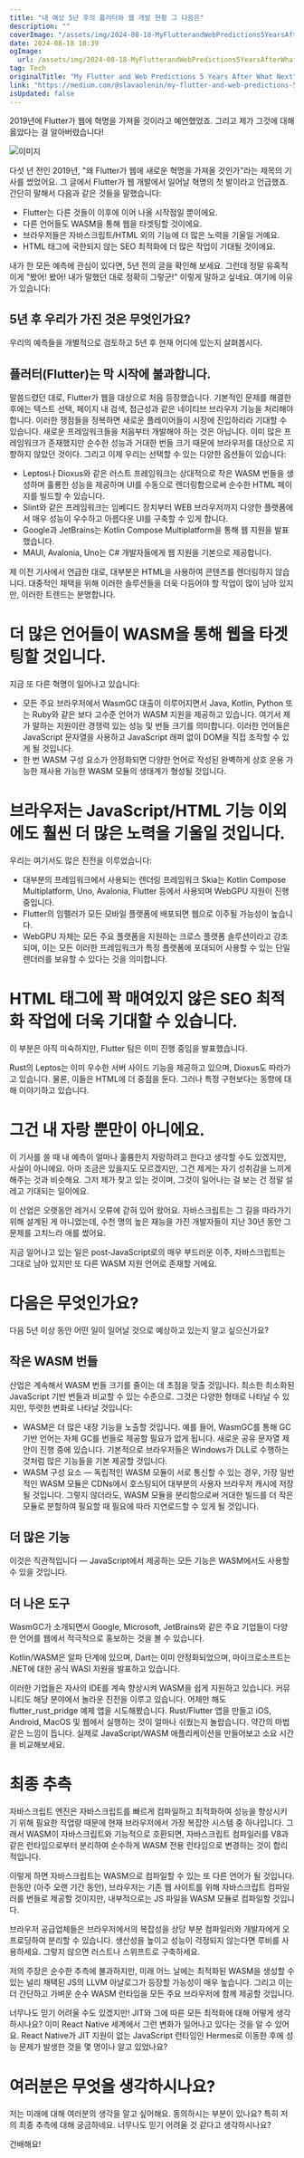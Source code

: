 ```yaml
---
title: "내 예상 5년 후의 플러터와 웹 개발 현황 그 다음은"
description: ""
coverImage: "/assets/img/2024-08-18-MyFlutterandWebPredictions5YearsAfterWhatNext_0.png"
date: 2024-08-18 10:39
ogImage: 
  url: /assets/img/2024-08-18-MyFlutterandWebPredictions5YearsAfterWhatNext_0.png
tag: Tech
originalTitle: "My Flutter and Web Predictions 5 Years After What Next"
link: "https://medium.com/@slavaolenin/my-flutter-and-web-predictions-5-years-after-what-next-113b5c36de35"
isUpdated: false
---
```



2019년에 Flutter가 웹에 혁명을 가져올 것이라고 예언했었죠. 그리고 제가 그것에 대해 옳았다는 걸 알아버렸습니다!

![이미지](/assets/img/2024-08-18-MyFlutterandWebPredictions5YearsAfterWhatNext_0.png)

다섯 년 전인 2019년, "왜 Flutter가 웹에 새로운 혁명을 가져올 것인가"라는 제목의 기사를 썼었어요. 그 글에서 Flutter가 웹 개발에서 일어날 혁명의 첫 발이라고 언급했죠. 간단히 말해서 다음과 같은 것들을 말했습니다:

- Flutter는 다른 것들이 이후에 이어 나올 시작점일 뿐이에요.
- 다른 언어들도 WASM을 통해 웹을 타겟팅할 것이에요.
- 브라우저들은 자바스크립트/HTML 외의 기능에 더 많은 노력을 기울일 거예요.
- HTML 태그에 국한되지 않는 SEO 최적화에 더 많은 작업이 기대될 것이에요.

<div class="content-ad"></div>

내가 한 모든 예측에 관심이 있다면, 5년 전의 글을 확인해 보세요. 그런데 정말 유혹적이게 "봤어! 봤어! 내가 말했던 대로 정확히 그렇군!" 이렇게 말하고 싶네요. 여기에 이유가 있습니다:

## 5년 후 우리가 가진 것은 무엇인가요?

우리의 예측들을 개별적으로 검토하고 5년 후 현재 어디에 있는지 살펴봅시다.

## 플러터(Flutter)는 막 시작에 불과합니다.

<div class="content-ad"></div>

말씀드렸던 대로, Flutter가 웹을 대상으로 처음 등장했습니다. 기본적인 문제를 해결한 후에는 텍스트 선택, 페이지 내 검색, 접근성과 같은 네이티브 브라우저 기능을 처리해야 합니다. 이러한 쟁점들을 정복하면 새로운 플레이어들이 시장에 진입하리라 기대할 수 있습니다. 새로운 프레임워크들을 처음부터 개발해야 하는 것은 아닙니다. 이미 많은 프레임워크가 존재했지만 순수한 성능과 거대한 번들 크기 때문에 브라우저를 대상으로 지향하지 않았던 것이다. 그리고 이제 우리는 선택할 수 있는 다양한 옵션들이 있습니다:

- Leptos나 Dioxus와 같은 러스트 프레임워크는 상대적으로 작은 WASM 번들을 생성하며 훌룡한 성능을 제공하며 UI를 수동으로 렌더링함으로써 순수한 HTML 페이지를 빌드할 수 있습니다.
- Slint와 같은 프레임워크는 임베디드 장치부터 WEB 브라우저까지 다양한 플랫폼에서 매우 성능이 우수하고 아름다운 UI를 구축할 수 있게 합니다.
- Google과 JetBrains는 Kotlin Compose Multiplatform을 통해 웹 지원을 발표했습니다.
- MAUI, Avalonia, Uno는 C# 개발자들에게 웹 지원을 기본으로 제공합니다.

제 이전 기사에서 언급한 대로, 대부분은 HTML을 사용하여 콘텐츠를 렌더링하지 않습니다. 대중적인 채택을 위해 이러한 솔루션들을 더욱 다듬어야 할 작업이 많이 남아 있지만, 이러한 트렌드는 분명합니다.

# 더 많은 언어들이 WASM을 통해 웹을 타겟팅할 것입니다.

<div class="content-ad"></div>

지금 또 다른 혁명이 일어나고 있습니다:

- 모든 주요 브라우저에서 WasmGC 대출이 이루어지면서 Java, Kotlin, Python 또는 Ruby와 같은 보다 고수준 언어가 WASM 지원을 제공하고 있습니다. 여기서 제가 말하는 지원이란 경쟁력 있는 성능 및 번들 크기를 의미합니다. 이러한 언어들은 JavaScript 문자열을 사용하고 JavaScript 래퍼 없이 DOM을 직접 조작할 수 있게 될 것입니다.
- 한 번 WASM 구성 요소가 안정화되면 다양한 언어로 작성된 완벽하게 상호 운용 가능한 재사용 가능한 WASM 모듈의 생태계가 형성될 것입니다.

# 브라우저는 JavaScript/HTML 기능 이외에도 훨씬 더 많은 노력을 기울일 것입니다.

우리는 여기서도 많은 진전을 이루었습니다:

<div class="content-ad"></div>

- 대부분의 프레임워크에서 사용되는 렌더링 프레임워크 Skia는 Kotlin Compose Multiplatform, Uno, Avalonia, Flutter 등에서 사용되며 WebGPU 지원이 진행 중입니다.
- Flutter의 임펠러가 모든 모바일 플랫폼에 배포되면 웹으로 이주될 가능성이 높습니다.
- WebGPU 자체는 모든 주요 플랫폼을 지원하는 크로스 플랫폼 솔루션이라고 강조되며, 이는 모든 이러한 프레임워크가 특정 플랫폼에 포대되어 사용할 수 있는 단일 렌더러를 보유할 수 있다는 것을 의미합니다.

# HTML 태그에 꽉 매여있지 않은 SEO 최적화 작업에 더욱 기대할 수 있습니다.

이 부분은 아직 미숙하지만, Flutter 팀은 이미 진행 중임을 발표했습니다.

Rust의 Leptos는 이미 우수한 서버 사이드 기능을 제공하고 있으며, Dioxus도 따라가고 있습니다. 물론, 이들은 HTML에 더 중점을 둔다. 그러나 특정 구현보다는 동향에 대해 이야기하고 있습니다.

<div class="content-ad"></div>

# 그건 내 자랑 뿐만이 아니에요.

이 기사를 쓸 때 내 예측이 얼마나 훌륭한지 자랑하려고 한다고 생각할 수도 있겠지만, 사실이 아니에요. 아마 조금은 있을지도 모르겠지만, 그건 제게는 자기 성취감을 느끼게 해주는 것과 비슷해요. 그저 제가 찾고 있는 것이며, 그것이 일어나는 걸 보는 건 정말 설레고 기대되는 일이에요.

이 산업은 오랫동안 레거시 오류에 갇혀 있어 왔어요. 자바스크립트는 그 길을 따라가기 위해 설계된 게 아니었는데, 수천 명의 높은 재능을 가진 개발자들이 지난 30년 동안 그 문제를 고치느라 애를 썼어요.

지금 일어나고 있는 일은 post-JavaScript로의 매우 부드러운 이주, 자바스크립트는 그대로 남아 있지만 또 다른 WASM 지원 언어로 존재할 거에요.

<div class="content-ad"></div>

# 다음은 무엇인가요?

다음 5년 이상 동안 어떤 일이 일어날 것으로 예상하고 있는지 알고 싶으신가요?

## 작은 WASM 번들

산업은 계속해서 WASM 번들 크기를 줄이는 데 초점을 맞출 것입니다. 최소한 최소화된 JavaScript 기반 번들과 비교할 수 있는 수준으로. 그것은 다양한 형태로 나타날 수 있지만, 뚜렷한 변화로 나타날 것입니다:

<div class="content-ad"></div>

- WASM은 더 많은 내장 기능을 노출할 것입니다. 예를 들어, WasmGC를 통해 GC 기반 언어는 자체 GC를 번들로 제공할 필요가 없게 됩니다. 새로운 공유 문자열 제안이 진행 중에 있습니다. 기본적으로 브라우저들은 Windows가 DLL로 수행하는 것처럼 많은 기능들을 기본 제공할 것입니다.
- WASM 구성 요소 — 독립적인 WASM 모듈이 서로 통신할 수 있는 경우, 가장 일반적인 WASM 모듈은 CDNs에서 호스팅되어 대부분의 사용자 브라우저 캐시에 저장될 것입니다. 그렇지 않더라도, WASM 모듈을 분리함으로써 거대한 빌드를 더 작은 모듈로 분할하여 필요할 때 필요에 따라 지연로드할 수 있게 될 것입니다.

## 더 많은 기능

이것은 직관적입니다 — JavaScript에서 제공하는 모든 기능은 WASM에서도 사용할 수 있을 것입니다.

## 더 나은 도구


<div class="content-ad"></div>

WasmGC가 소개되면서 Google, Microsoft, JetBrains와 같은 주요 기업들이 다양한 언어를 웹에서 적극적으로 홍보하는 것을 볼 수 있습니다.

Kotlin/WASM은 알파 단계에 있으며, Dart는 이미 안정화되었으며, 마이크로소프트는 .NET에 대한 공식 WASI 지원을 발표하고 있습니다.

이러한 기업들은 자사의 IDE를 계속 향상시켜 WASM을 쉽게 지원하고 있습니다. 커뮤니티도 해당 분야에서 놀라운 진전을 이루고 있습니다. 어제만 해도 flutter_rust_pridge 예제 앱을 시도해봤습니다. Rust/Flutter 앱을 만들고 iOS, Android, MacOS 및 웹에서 실행하는 것이 얼마나 쉬웠는지 놀랍습니다. 약간의 마법같은 느낌이 듭니다. 실제로 JavaScript/WASM 애플리케이션을 만들어보고 소요 시간을 비교해보세요.

# 최종 추측

<div class="content-ad"></div>

자바스크립트 엔진은 자바스크립트를 빠르게 컴파일하고 최적화하여 성능을 향상시키기 위해 필요한 작업량 때문에 현재 브라우저에서 가장 복잡한 시스템 중 하나입니다. 그래서 WASM이 자바스크립트와 기능적으로 호환되면, 자바스크립트 컴파일러를 V8과 같은 런타임으로부터 분리하여 순수하게 WASM 전용 런타임으로 변경하는 것이 합리적입니다.

이렇게 하면 자바스크립트는 WASM으로 컴파일할 수 있는 또 다른 언어가 될 것입니다. 한동안 (아주 오랜 기간 동안), 브라우저는 기존 웹 사이트를 위해 자바스크립트 컴파일러를 번들로 제공할 것이지만, 내부적으로는 JS 파일을 WASM 모듈로 컴파일할 것입니다.

브라우저 공급업체들은 브라우저에서의 복잡성을 상당 부분 컴파일러와 개발자에게 오프로딩하여 분리할 수 있습니다. 생산성을 높이고 성능이 걱정되지 않는다면 루비를 사용하세요. 그렇지 않으면 러스트나 스위프트로 구축하세요.

저의 주장은 순수한 추측에 불과하지만, 미래 어느 날에는 최적화된 WASM을 생성할 수 있는 널리 채택된 JS의 LLVM 아날로그가 등장할 가능성이 매우 높습니다. 그리고 이는 더 간단하고 가벼운 순수 WASM 런타임을 모든 주요 브라우저에 함께 제공할 것입니다.

<div class="content-ad"></div>

너무나도 믿기 어려울 수도 있겠지만! JIT와 그에 따른 모든 최적화에 대해 어떻게 생각하시나요? 이미 React Native 세계에서 그런 변화가 일어나고 있다는 것을 알 수 있어요. React Native가 JIT 지원이 없는 JavaScript 런타임인 Hermes로 이동한 후에 성능 문제가 발생한 것을 몇 명이나 알고 있었나요?

# 여러분은 무엇을 생각하시나요?

저는 미래에 대해 여러분의 생각을 알고 싶어해요. 동의하시는 부분이 있나요? 특히 저의 최종 추측에 대해 궁금하네요. 너무나도 믿기 어려울 것 같다고 생각하시나요?

건배해요!